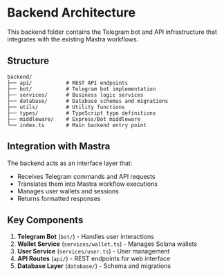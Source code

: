 # Backend Architecture

This backend folder contains the Telegram bot and API infrastructure that integrates with the existing Mastra workflows.

## Structure

```
backend/
├── api/           # REST API endpoints
├── bot/           # Telegram bot implementation
├── services/      # Business logic services
├── database/      # Database schemas and migrations
├── utils/         # Utility functions
├── types/         # TypeScript type definitions
├── middleware/    # Express/Bot middleware
└── index.ts       # Main backend entry point
```

## Integration with Mastra

The backend acts as an interface layer that:
- Receives Telegram commands and API requests
- Translates them into Mastra workflow executions
- Manages user wallets and sessions
- Returns formatted responses

## Key Components

1. **Telegram Bot** (`bot/`) - Handles user interactions
2. **Wallet Service** (`services/wallet.ts`) - Manages Solana wallets
3. **User Service** (`services/user.ts`) - User management
4. **API Routes** (`api/`) - REST endpoints for web interface
5. **Database Layer** (`database/`) - Schema and migrations
